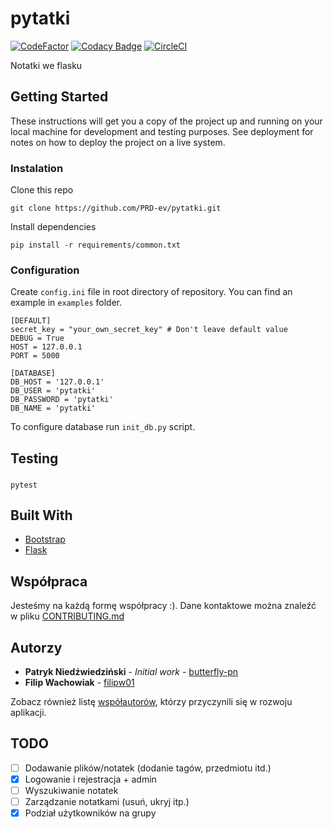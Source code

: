 # pytatki
[![CodeFactor](https://www.codefactor.io/repository/github/PRD-ev/pytatki/badge)](https://www.codefactor.io/repository/github/PRD-ev/pytatki)
[![Codacy Badge](https://api.codacy.com/project/badge/Grade/888414de92604fbbbd46b42c04e96e81)](https://www.codacy.com/app/pniedzwiedzinski19/pytatki?utm_source=github.com&amp;utm_medium=referral&amp;utm_content=butterfly-pn/pytatki&amp;utm_campaign=Badge_Grade)
[![CircleCI](https://circleci.com/gh/PRD-ev/pytatki/tree/master.svg?style=svg)](https://circleci.com/gh/PRD-ev/pytatki/tree/master)

Notatki we flasku

## Getting Started

These instructions will get you a copy of the project up and running on your local machine for development and testing purposes. See deployment for notes on how to deploy the project on a live system.

### Instalation

Clone this repo
```
git clone https://github.com/PRD-ev/pytatki.git
```
Install dependencies
```
pip install -r requirements/common.txt
```
### Configuration
Create `config.ini` file in root directory of repository. You can find an example in `examples` folder.


```
[DEFAULT]
secret_key = "your_own_secret_key" # Don't leave default value
DEBUG = True
HOST = 127.0.0.1
PORT = 5000

[DATABASE]
DB_HOST = '127.0.0.1'
DB_USER = 'pytatki'
DB_PASSWORD = 'pytatki'
DB_NAME = 'pytatki'
```

To configure database run `init_db.py` script.

## Testing
### 
```
pytest
```

## Built With

* [Bootstrap](https://www.getbootstrap.com/) 
* [Flask](http://flask.pocoo.org/) 

## Współpraca

Jesteśmy na każdą formę współpracy :). Dane kontaktowe można znaleźć w pliku [CONTRIBUTING.md](https://github.com/butterfly-pn/pytatki/blob/master/docs/CONTRIBUTING.md)


## Autorzy

* **Patryk Niedźwiedziński** - *Initial work* - [butterfly-pn](https://github.com/butterfly-pn)
* **Filip Wachowiak** - [filipw01](https://github.com/filipw01)

Zobacz również listę [współautorów](https://github.com/butterfly-pn/pytatki/graphs/contributors), którzy przyczynili się w rozwoju aplikacji.




## TODO

- [ ] Dodawanie plików/notatek (dodanie tagów, przedmiotu itd.)
- [x] Logowanie i rejestracja + admin
- [ ] Wyszukiwanie notatek
- [ ] Zarządzanie notatkami (usuń, ukryj itp.)
- [x] Podział użytkowników na grupy
